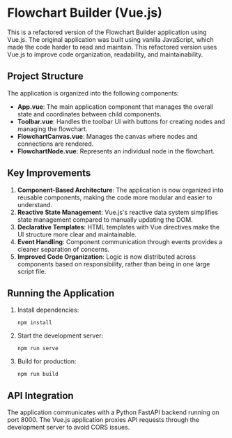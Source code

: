 # Flowchart Builder (Vue.js)

This is a refactored version of the Flowchart Builder application using Vue.js. The original application was built using vanilla JavaScript, which made the code harder to read and maintain. This refactored version uses Vue.js to improve code organization, readability, and maintainability.

## Project Structure

The application is organized into the following components:

- **App.vue**: The main application component that manages the overall state and coordinates between child components.
- **Toolbar.vue**: Handles the toolbar UI with buttons for creating nodes and managing the flowchart.
- **FlowchartCanvas.vue**: Manages the canvas where nodes and connections are rendered.
- **FlowchartNode.vue**: Represents an individual node in the flowchart.

## Key Improvements

1. **Component-Based Architecture**: The application is now organized into reusable components, making the code more modular and easier to understand.
2. **Reactive State Management**: Vue.js's reactive data system simplifies state management compared to manually updating the DOM.
3. **Declarative Templates**: HTML templates with Vue directives make the UI structure more clear and maintainable.
4. **Event Handling**: Component communication through events provides a cleaner separation of concerns.
5. **Improved Code Organization**: Logic is now distributed across components based on responsibility, rather than being in one large script file.

## Running the Application

1. Install dependencies:
   ```
   npm install
   ```

2. Start the development server:
   ```
   npm run serve
   ```

3. Build for production:
   ```
   npm run build
   ```

## API Integration

The application communicates with a Python FastAPI backend running on port 8000. The Vue.js application proxies API requests through the development server to avoid CORS issues.
